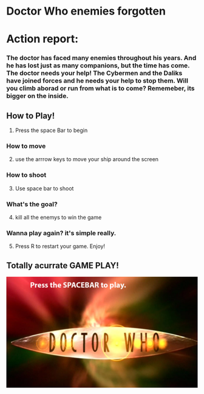 # Doctor Who enemies forgotten

# Action report:

### The doctor has faced many enemies throughout his years. And he has lost just as many companions, but the time has come. The doctor needs your help! The Cybermen and the Daliks have joined forces and he needs your help to stop them. Will you climb aborad or run from what is to come? Rememeber, its bigger on the inside.

## How to Play!
1. Press the space Bar to begin
### How to move
2. use the arrrow keys to move your ship around the screen
### How to shoot
3. Use space bar to shoot
### What's the goal?
4. kill all the enemys to win the game
### Wanna play again? it's simple really.
5. Press R to restart your game.
Enjoy!

## Totally acurrate GAME PLAY!
![alt text](https://github.com/meisterelijah/Doctor-Who-Shooter/blob/master/assests/website/title.PNG)

